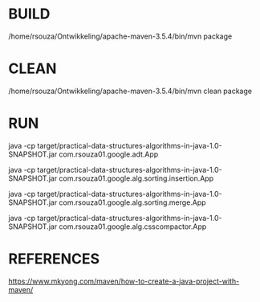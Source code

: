 # BUILD

/home/rsouza/Ontwikkeling/apache-maven-3.5.4/bin/mvn package

# CLEAN

/home/rsouza/Ontwikkeling/apache-maven-3.5.4/bin/mvn clean package

# RUN

java -cp target/practical-data-structures-algorithms-in-java-1.0-SNAPSHOT.jar com.rsouza01.google.adt.App

java -cp target/practical-data-structures-algorithms-in-java-1.0-SNAPSHOT.jar com.rsouza01.google.alg.sorting.insertion.App

java -cp target/practical-data-structures-algorithms-in-java-1.0-SNAPSHOT.jar com.rsouza01.google.alg.sorting.merge.App

java -cp target/practical-data-structures-algorithms-in-java-1.0-SNAPSHOT.jar com.rsouza01.google.alg.csscompactor.App

# REFERENCES

https://www.mkyong.com/maven/how-to-create-a-java-project-with-maven/